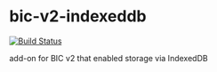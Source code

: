 # bic-v2-indexeddb

[![Build Status](https://travis-ci.org/blinkmobile/bic-v2-indexeddb.png)](https://travis-ci.org/blinkmobile/bic-v2-indexeddb)

add-on for BIC v2 that enabled storage via IndexedDB
